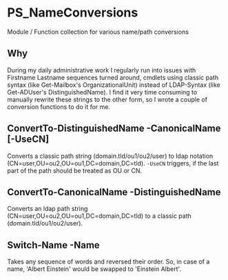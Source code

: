 # PS_NameConversions
Module / Function collection for various name/path conversions

## Why

During my daily administrative work I regularly run into issues with Firstname Lastname sequences turned around, cmdlets using classic path syntax (like Get-Mailbox's OrganizationalUnit) instead of LDAP-Syntax (like Get-ADUser's DistinguishedName). I find it very time consuming to manually rewrite these strings to the other form, so I wrote a couple of conversion functions to do it for me.


## ConvertTo-DistinguishedName -CanonicalName [-UseCN]

Converts a classic path string (domain.tld/ou1/ou2/user) to ldap notation (CN=user,OU=ou2,OU=ou1,DC=domain,DC=tld). `-UseCN` triggers, if the last part of the path should be treated as OU or CN.


## ConvertTo-CanonicalName -DistinguishedName

Converts an ldap path string (CN=user,OU=ou2,OU=ou1,DC=domain,DC=tld) to a classic path (domain.tld/ou1/ou2/user).


## Switch-Name -Name

Takes any sequence of words and reversed their order. So, in case of a name, 'Albert Einstein' would be swapped to 'Einstein Albert'.
